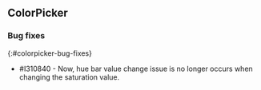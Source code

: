 ## ColorPicker

### Bug fixes

{:#colorpicker-bug-fixes}

* \#I310840 - Now, hue bar value change issue is no longer occurs when changing the saturation value.